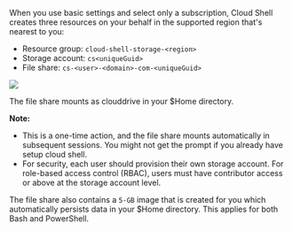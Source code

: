 When you use basic settings and select only a subscription, Cloud Shell creates three resources on your behalf in the supported region that's nearest to you:

- Resource group: `cloud-shell-storage-<region>`
- Storage account: `cs<uniqueGuid>`
- File share: `cs-<user>-<domain>-com-<uniqueGuid>`

![](https://github.com/fenago/katacoda-scenarios/raw/master/azure-functions/persist-files-azure-shell/steps/2/mount.png)

The file share mounts as clouddrive in your $Home directory.

**Note:**
- This is a one-time action, and the file share mounts automatically in subsequent sessions. You might not get the prompt if you already have setup cloud shell.
- For security, each user should provision their own storage account. For role-based access control (RBAC), users must have contributor access or above at the storage account level.

The file share also contains a `5-GB` image that is created for you which automatically persists data in your $Home directory. This applies for both Bash and PowerShell.